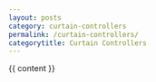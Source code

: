 ```yaml
---
layout: posts
category: curtain-controllers
permalink: /curtain-controllers/
categorytitle: Curtain Controllers
---
```


{{ content }}